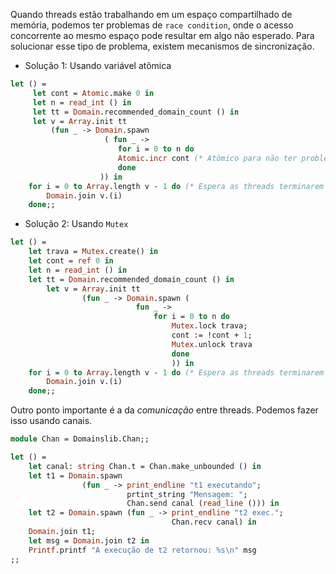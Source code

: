Quando threads estão trabalhando em um espaço compartilhado de memória, podemos ter problemas de `race condition`, onde o acesso concorrente ao mesmo espaço pode resultar em algo não esperado. Para solucionar esse tipo de problema, existem mecanismos de sincronização.

- Solução 1:  Usando variável atômica

```ocaml
let () = 
	 let cont = Atomic.make 0 in 
	 let n = read_int () in 
	 let tt = Domain.recommended_domain_count () in 
	 let v = Array.init tt 
		 (fun _ -> Domain.spawn
					 ( fun _ -> 
						for i = 0 to n do 
						Atomic.incr cont (* Atômico para não ter problema *)
						done
					)) in 
	for i = 0 to Array.length v - 1 do (* Espera as threads terminarem *)
		Domain.join v.(i)
	done;;
```

- Solução 2: Usando `Mutex` 
```ocaml 
let () =
	let trava = Mutex.create() in 
	let cont = ref 0 in 
	let n = read_int () in 
	let tt = Domain.recommended_domain_count () in 
		let v = Array.init tt
				(fun _ -> Domain.spawn (
							fun _ -> 
								for i = 0 to n do 
									Mutex.lock trava;
									cont := !cont + 1;
									Mutex.unlock trava
									done 
									)) in 
	for i = 0 to Array.length v - 1 do (* Espera as threads terminarem *)
		Domain.join v.(i)
	done;;
```

Outro ponto importante é a da *comunicação* entre threads. Podemos fazer isso usando canais.

```ocaml
module Chan = Domainslib.Chan;;

let () = 
	let canal: string Chan.t = Chan.make_unbounded () in 
	let t1 = Domain.spawn
				(fun _ -> print_endline "t1 executando";
						  prtint_string "Mensagem: ";
						  Chan.send canal (read_line ())) in 
	let t2 = Domain.spawn (fun _ -> print_endline "t2 exec.";
									Chan.recv canal) in 
	Domain.join t1;
	let msg = Domain.join t2 in 
	Printf.printf "A execução de t2 retornou: %s\n" msg
;;
```